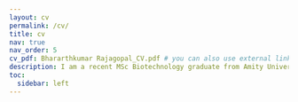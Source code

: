 ```yaml
---
layout: cv
permalink: /cv/
title: cv
nav: true
nav_order: 5
cv_pdf: Bhararthkumar Rajagopal_CV.pdf # you can also use external links here
description: I am a recent MSc Biotechnology graduate from Amity University, with expertise in toxicity assessments and comprehensive analytical techniques. I am highly motivated to pursue a PhD focused on studying environmental pollutants.
toc:
  sidebar: left
---
```

